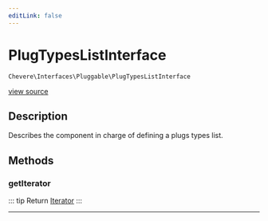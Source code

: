 ```yaml
---
editLink: false
---
```


# PlugTypesListInterface

`Chevere\Interfaces\Pluggable\PlugTypesListInterface`

[view source](https://github.com/chevere/chevere/blob/main/src/Chevere/Interfaces/Pluggable/PlugTypesListInterface.php)

## Description

Describes the component in charge of defining a plugs types list.

## Methods

### getIterator

::: tip Return
[Iterator](https://www.php.net/manual/class.iterator)
:::

---
